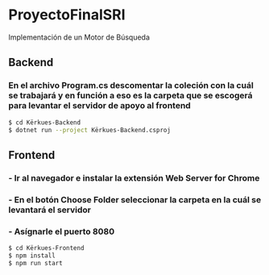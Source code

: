 # ProyectoFinalSRI
Implementación de un Motor de Búsqueda

## Backend
### En el archivo Program.cs descomentar la coleción con la cuál se trabajará y en función a eso es la carpeta que se escogerá para levantar el servidor de apoyo al frontend
```bash
$ cd Kërkues-Backend
$ dotnet run --project Kërkues-Backend.csproj
```

## Frontend
### - Ir al navegador e instalar la extensión Web Server for Chrome
### - En el botón Choose Folder seleccionar la carpeta en la cuál se levantará el servidor
### - Asígnarle el puerto 8080

```bash
$ cd Kërkues-Frontend
$ npm install
$ npm run start
```